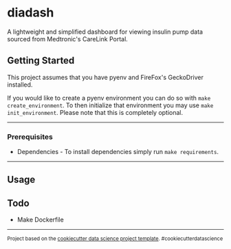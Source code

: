 diadash
==============================

A lightweight and simplified dashboard for viewing insulin pump data sourced from Medtronic's CareLink Portal.

## Getting Started
This project assumes that you have pyenv and FireFox's GeckoDriver installed.

If you would like to create a pyenv environment you can do so with `make create_environment`. 
To then initialize that environment you may use `make init_environment`. 
Please note that this is completely optional.

--------
### Prerequisites
- Dependencies - To install dependencies simply run `make requirements`.

--------
## Usage

## Todo
- Make Dockerfile


--------

<p><small>Project based on the <a target="_blank" href="https://drivendata.github.io/cookiecutter-data-science/">cookiecutter data science project template</a>. #cookiecutterdatascience</small></p>
